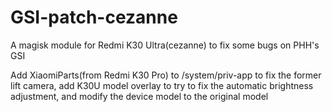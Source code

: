 # GSI-patch-cezanne
A magisk module for Redmi K30 Ultra(cezanne) to fix some bugs on PHH's GSI
   
Add XiaomiParts(from Redmi K30 Pro) to /system/priv-app to fix the former lift camera, add K30U model overlay to try to fix the automatic brightness adjustment, and modify the device model to the original model
